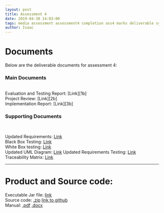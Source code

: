 ```yaml
---
layout: post
title: Assessment 4
date: 2019-04-30 14:03:00
tags: media assessment assessment4 completion ass4 marks deliverable synergy
author: Isaac
---
```


<h1 id="DocTop">Documents</h1>

<p>Below are the deliverable documents for assessment 4:</p>
<h3 id="MainDocs">Main Documents</h3>
<br>
Evaluation and Testing Report: [Link][1b] <br>
Project Review: [Link][2b] <br>
Implementation Report: [Link][3b] <br>

[1b]:{{site.url}}/assets/downloads/Assessment4/ET4.pdf
[2b]:{{site.url}}/assets/downloads/Assessment4/Review4.pdf
[3b]:{{site.url}}/assets/downloads/Assessment4/Impl4.pdf

<h3 id="SupportingDocs">Supporting Documents</h3>
<br>

Updated Requirements: [Link][1] <br>
Black Box Testing: [Link][2] <br>
White Box testing: [Link][3] <br>
Updated UML Diagram: [Link][4]
Updated Requirements Testing: [Link][5] <br>
Traceability Matrix: [Link][6] <br>

[1]:{{site.url}}/assets/downloads/Assessment4/UpdatedRequirements4.pdf
[2]:{{site.url}}/assets/downloads/Assessment4/BlackBoxTests4.pdf
[3]:{{site.url}}/assets/downloads/Assessment4/WhiteBoxTesting4.pdf
[4]:{{site.url}}/assets/downloads/Assessment4/UpdatedUML4.pdf
[5]:{{site.url}}/assets/downloads/Assessment4/UpdatedRequirementsTesting4.pdf
[6]:{{site.url}}/assets/downloads/Assessment4/TraceabilityMatrix4.pdf
<hr/>

<h1 id="AdditionalMat">Product and Source code:</h1>

Executable Jar file: [link][1a] <br>
Source code: [.zip][2a] [link to github][3a] <br>
Manual: [.pdf][4a] [.docx][5a]


[1a]:{{site.url}}/assets/downloads/Assessment4/desktop-1.0.jar
[2a]:{{site.url}}/assets/downloads/Assessment4/Assessment4-master.zip
[3a]:https://github.com/TeamCraigZombie/Assessment4
[4a]:{{site.url}}/assets/downloads/Assessment4/UserManual4.pdf
[5a]:{{site.url}}/assets/downloads/Assessment4/UserManual4.docx
